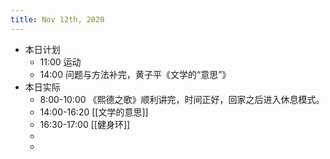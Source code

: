 ```yaml
---
title: Nov 12th, 2020
---
```


- 本日计划
    - 11:00 运动
    - 14:00 问题与方法补完，黄子平《文学的“意思”》
- 本日实际
    - 8:00-10:00 《熙德之歌》顺利讲完，时间正好，回家之后进入休息模式。
    - 14:00-16:20 [[文学的意思]]
    - 16:30-17:00 [[健身环]]
    -
    -